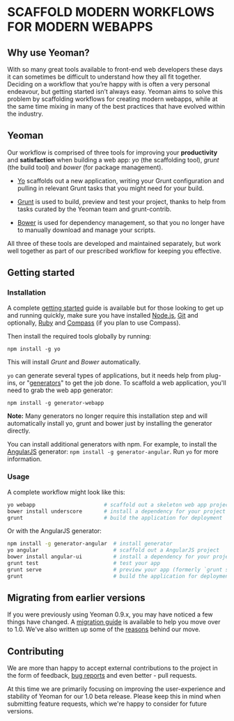 # SCAFFOLD MODERN WORKFLOWS FOR MODERN WEBAPPS

## Why use Yeoman?

With so many great tools available to front-end web developers these days it can sometimes be difficult to understand how they all fit together. Deciding on a workflow that you’re happy with is often a very personal endeavour, but getting started isn’t always easy. Yeoman aims to solve this problem by scaffolding workflows for creating modern webapps, while at the same time mixing in many of the best practices that have evolved within the industry. 

## Yeoman

Our workflow is comprised of three tools for improving your **productivity** and **satisfaction** when building a web app: *yo* (the scaffolding tool), *grunt* (the build tool) and *bower* (for package management).

* [Yo](https://github.com/yeoman/yo) scaffolds out a new application, writing your Grunt configuration and pulling in relevant Grunt tasks that you might need for your build. 

* [Grunt](http://gruntjs.com) is used to build, preview and test your project, thanks to help from tasks curated by the Yeoman team and grunt-contrib. 

* [Bower](http://bower.io) is used for dependency management, so that you no longer have to manually download and manage your scripts.

All three of these tools are developed and maintained separately, but work well together as part of our prescribed workflow for keeping you effective.

## Getting started

### Installation

A complete [getting started](https://github.com/yeoman/yeoman/wiki/Getting-Started) guide is available but for those looking to get up and running quickly, make sure you have installed [Node.js](http://nodejs.org), [Git](http://git-scm.org) and optionally, [Ruby](http://ruby-lang.org) and [Compass](http://compass-style.org/install) (if you plan to use Compass).

Then install the required tools globally by running:

```
npm install -g yo
```

This will install _Grunt_ and _Bower_ automatically. 

`yo` can generate several types of applications, but it needs help from plug-ins, or "[generators](yeoman.io/community-generators.html)" to get the job done. To scaffold a web application, you'll need to grab the web app generator:

```
npm install -g generator-webapp
```

**Note:** Many generators no longer require this installation step and will automatically install yo, grunt and bower just by installing the generator directly.

You can install additional generators with npm. For example, to install the [AngularJS](http://angularjs.org) generator: `npm install -g generator-angular`. Run `yo` for more information.

### Usage

A complete workflow might look like this:

```sh
yo webapp                      # scaffold out a skeleton web app project
bower install underscore       # install a dependency for your project from Bower
grunt                          # build the application for deployment
```

Or with the AngularJS generator:

```sh
npm install -g generator-angular  # install generator
yo angular                        # scaffold out a AngularJS project
bower install angular-ui          # install a dependency for your project from Bower
grunt test                        # test your app
grunt serve                       # preview your app (formerly `grunt server`)
grunt                             # build the application for deployment
```

## Migrating from earlier versions

If you were previously using Yeoman 0.9.x, you may have noticed a few things have changed. A [migration guide](https://github.com/yeoman/yeoman/wiki/Migrate-from-0.9.6-to-1.0) is available to help you move over to 1.0. We've also written up some of the [reasons](https://github.com/yeoman/yeoman/wiki/The-Road-to-1.0) behind our move. 

## Contributing

We are more than happy to accept external contributions to the project in the form of feedback, [bug reports](https://github.com/yeoman/yeoman) and even better - pull requests. 

At this time we are primarily focusing on improving the user-experience and stability of Yeoman for our 1.0 beta release. Please keep this in mind when submitting feature requests, which we're happy to consider for future versions.